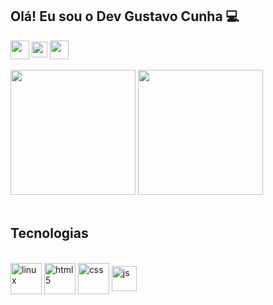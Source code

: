 ## Olá! Eu sou o Dev Gustavo Cunha 💻

<div>
    <a href="https://www.linkedin.com/in/gustavotcunha/" target="_blank"><img align="center" height="30em" src = "https://cdn.jsdelivr.net/gh/devicons/devicon/icons/linkedin/linkedin-original.svg"></a>
    <a href="mailto:gustavothebaldi@gmail.com" target="_blank"><img height="25em"align="center"src="https://api.iconify.design/logos/google-gmail.svg"target="_blank"></a> 
    <a href="https://wa.me/5521988559393" target="_blank"><img height="30em" align="center"src="https://i.imgur.com/ryESuZ5.png"target="_blank"></a> 
</div><br>

<div>
    <img height="200em" src="https://github-readme-stats.vercel.app/api?username=gtcunha&show_icons=true&theme=dark&include_all_commits=true&count_private=true"/>
    <img height="200em" src ="https://github-readme-stats.vercel.app/api/top-langs/?username=gtcunha&compact=true&theme=dark"/>
</div><br>
 
## Tecnologias 
<br>

<div style="display: inline_block">
    <img height="50em" align="center" alt="linux" src="https://cdn.jsdelivr.net/gh/devicons/devicon/icons/linux/linux-original.svg">
    <img height="50em" align="center" alt="html5" src="https://cdn.jsdelivr.net/gh/devicons/devicon/icons/html5/html5-original-wordmark.svg">
    <img height="50em" align="center" alt="css" src="https://cdn.jsdelivr.net/gh/devicons/devicon/icons/css3/css3-original-wordmark.svg">
    <img height="40em" align="center" alt="js" src="https://cdn.jsdelivr.net/gh/devicons/devicon/icons/javascript/javascript-original.svg">
</div>


##
